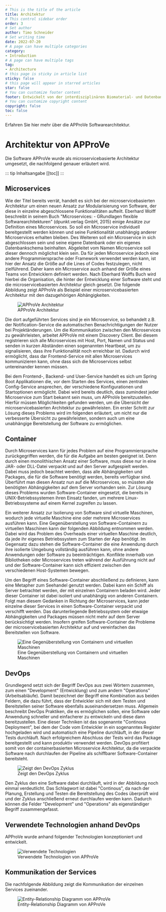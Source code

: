 ```yaml
---
# This is the title of the article
title: Architektur
# This control sidebar order
order: 3
# Set author
author: Timo Schneider
# Set writing time
date: 2022-07-20
# A page can have multiple categories
category:
- Introduction
# A page can have multiple tags
tag:
- Architecture
# this page is sticky in article list
sticky: false
# this page will appear in starred articles
star: false
# You can customize footer content
footer: Entwickelt von der interdisziplinären Biomaterial- und Datenbank Frankfurt (iBDF)
# You can customize copyright content
copyright: false
toc: false
---
```


Erfahren Sie hier mehr über die APProVe Softwarearchitektur.

<!-- more -->

# Architektur von APProVe
Die Software APProVe wurde als microservicebasierte Architektur umgesetzt, die nachfolgend genauer erläutert wird.

::: tip Inhaltsangabe
[[toc]]
:::

## Microservices
Wie der Titel bereits verrät, handelt es sich bei der microservicebasierten Architektur um einen neuen Ansatz zur Modularisierung von Software, der diese in einzelne abgeschlossene Funktionalitäten aufteilt. Eberhard Wolff beschreibt in seinem Buch "Microservices: - GRundlagen flexible Softwarearchitekturen" (dpunkt.verlag GmbH, 2015) einige Ansätze zur Definition eines Microservices. So soll ein Microservice individuell bereitgestellt werden können und seine Funktionalität unabhängig anderer Microservices erhalten bleiben. Des Weiteren soll ein Microservice in sich abgeschlossen sein und seine eigene Datenbank oder ein eigenes Datenbankschema beinhalten. Abgeleitet vom Namen Microservice soll dieser dennoch möglichst klein sein. Da für jeden Microservice jedoch eine andere Programmiersprache oder Framework verwendet werden kann, ist hier der Ansatz die Größe auf die Lines of Codes festzulegen, nicht zielführend. Daher kann ein Microservice auch anhand der Größe eines Teams von Entwicklern definiert werden. Nach Eberhard Wolffs Buch wird hierbei die Organisation, die hinter der Entwicklung einer Software steht und die microservicebasierten Architektur gleich gesetzt.
Die folgende Abbildung zeigt APProVe als Beispiel einer microservicebasierten Architektur mit den dazugehörigen Abhängigkeiten.

<figure>
  <div class="container">
    <label for="Container">
    <img :src="$withBase('/img/architecture/APProVe-Overview-Dependencies.png')" alt="APProVe Architektur">
    </label>
      <figcaption>APProVe Architektur</figcaption>
  </div>
</figure>

Die dort aufgeführten Services sind je ein Microservice, so behandelt z.B. der Notification-Service die automatischen Benachrichtigungen der Nutzer bei Projektänderungen. Um die Kommunikation zwischen den Microservices zu gewährleisten, arbeitet APProVe mit einem Discovery Client. Bei diesem registrieren sich alle Microservices mit Host, Port, Namen und Status und senden in kurzen Abständen einen sogenannten Heartbeat, um zu signalisieren, dass ihre Funktionalität noch erreichbar ist. Dadurch wird ermöglicht, dass dar Frontend-Service mit allen Microservices kommunizieren kann, ohne dass sich die Microservices selbst untereinander kennen müssen.

Bei dem Frontend-, Backend- und User-Service handelt es sich um Spring Boot Applikationen die, vor dem Starten des Services, einen zentralen Config-Service ansprechen, der verschiedene Konfigurationen und Startoptionen ermöglicht. Dabei wird bereits deutlich, dass zumindest jeder Microservice zum Start bekannt sein muss, um APProVe bereitzustellen. Hierfür müssen Möglichkeiten gefunden werden, um die Übersicht der microservicebasierten Architektur zu gewährleisten. Ein erster Schritt zur Lösung dieses Problems wird im folgenden erläutert, um nicht nur die verbesserte Übersicht zu gewährleisten, sondern auch um eine unabhängige Bereitstellung der Software zu ermöglichen.


## Container

Durch Microservices kann für jedes Problem auf eine Programmiersprache zurückgegriffen werden, die für die Aufgabe am besten geeignet ist. Denn durch einen monolithischen Ansatz einer Software, muss diese nur in eine JAR- oder DLL-Datei verpackt und auf den Server aufgespielt werden. Dabei muss jedoch beachtet werden, dass alle Abhängigkeiten und Packages, die für die Software benötigt werden, bereits verfügbar sind. Überführt man diesen Ansatz nun auf die Microservices, so müssten alle benötigten Abhängigkeiten auf dem Server vorhanden sein. Zur Lösung dieses Problems wurden Software-Container eingesetzt, die bereits in UNIX-Betriebssystemen ihren Einsatz fanden, um mehrere Linux-Betriebssysteme auf einem Kernel zugreifen zu lassen.

Ein weiterer Ansatz zur Isolierung von Software sind virtuelle Maschinen, wodurch jede virtuelle Maschine eine oder mehrere Microservices ausführen kann. Eine Gegenüberstellung von Software-Containern zu virtuellen Maschinen kann der folgenden Abbildung entnommen werden. Dabei wird das Problem des Overheads einer virtuellen Maschine deutlich, da jede ihr eigenes Betriebssystem zum Starten der App benötigt. Im Gegensatz dazu stehen die Software-Container die eine Anwendung durch ihre isolierte Umgebung vollständig ausführen kann, ohne andere Anwendungen oder Software zu beeinträchtigen. Konflikte innerhalb von Bibliotheken oder Microservices treten während der Ausführung nicht auf und der Software-Container kann sich effizient zwischen den verschiedenen Host-Systemen bewegen.

Um den Begriff eines Software-Container abschließend zu definieren, kann eine Metapher zum Seehandel genutzt werden. Dabei kann ein Schiff als Server betrachtet werden, der mit einzelnen Containern beladen wird. Jeder dieser Container ist dabei isoliert und unabhängig von anderen Containern. Folgt man diesem Gedanken in Richtung der Microservices, kann jeder einzelne dieser Services in einen Software-Container verpackt und verschifft werden. Das darunterliegende Betriebssystem oder etwaige Abhängigkeiten und Packages müssen nicht mehr auf dem Server berücksichtigt werden. Insofern greifen Software-Container die Probleme der microservicebasierten Architektur auf und vereinfachen das Bereitstellen von Software.

<figure>
  <div class="container">
    <label for="Container">
    <img :src="$withBase('/img/architecture/container-vs-vm2.png')" alt="Eine Gegenüberstellung von Containern und virtuellen Maschinen">
    </label>
      <figcaption>Eine Gegenüberstellung von Containern und virtuellen Maschinen</figcaption>
  </div>
</figure>

## DevOps

Grundlegend setzt sich der Begriff DevOps aus zwei Wörtern zusammen, zum einen "Development" (Entwicklung) und zum andern "Operations" (Arbeitsabläufe). Damit bezeichnet der Begriff eine Kombination aus beiden Feldern, die dazu führt, dass der Entwickler sich mit dem Testen und Bereitstellen seiner Software ebenfalls auseinandersetzen muss. Allgemein beschreibt DevOps Praktiken, die es ermöglichen sollen, eine Software oder Anwendung schneller und einfacherer zu entwickeln und diese dann bereitzustellen.
Eine dieser Techniken ist das sogenannte "Continous Deployment", bei dem der Code vom Entwickler in ein sogenanntes Register hochgeladen wird und automatisch eine Pipeline durchläuft, in der dieser Tests durchläuft. Nach erfolgreichem Abschluss der Tests wird das Package bereitgestellt und kann produktiv verwendet werden. DevOps profitiert somit von der containerbasierten Microservice Architektur, da die verpackte Software nach durchlaufen der Pipeline als schiffbarer Software-Container bereitsteht.

<figure>
  <div class="container">
    <label for="DevOps">
      <img :src="$withBase('/img/architecture/devops_cycle.png')" alt="Zeigt den DevOps Zyklus">
    </label>
    <figcaption>Zeigt den DevOps Zyklus</figcaption>
  </div>
</figure>

Den Zyklus den eine Software dabei durchläuft, wird in der Abbildung noch einmal verdeutlicht. Das Schlagwort ist dabei "Continous", da nach der Planung, Erstellung und Testen die Bereitstellung des Codes überprüft wird und der Zyklus anschließend erneut durchlaufen werden kann. Dadurch können die Felder "Development" und "Operations" als eigenständiger Begriff zusammengefasst.

## Verwendete Technologien anhand DevOps
APProVe wurde anhand folgender Technologien konzeptioniert und entwickelt.

<figure>
  <div class="container">
    <label for="Technologien">
      <img :src="$withBase('/img/architecture/DevOps-Technology.png')" alt="Verwendete Technologien">
    </label>
    <figcaption>Verwendete Technologien von APProVe</figcaption>
  </div>
</figure>


## Kommunikation der Services
Die nachfolgende Abbildung zeigt die Kommunikation der einzelnen Services zueinander.

<figure>
  <div class="container">
    <label for="Entity">
       <img :src="$withBase('/img/architecture/APProVe-Overview-Calls.png')" alt="Entity-Relationship Diagramm von APProVe">
    </label>
      <figcaption>Entity-Relationship Diagramm von APProVe</figcaption>
  </div>
</figure>
